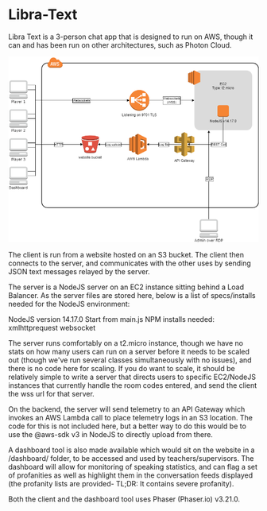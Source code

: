 # Libra-Text
Libra Text is a 3-person chat app that is designed to run on AWS, though it can and has been run on other architectures, such as Photon Cloud. 

![Current General Architecture](LibraTextDiagramRed.png)

The client is run from a website hosted on an S3 bucket. The client then connects to the server, and communicates with the other uses by sending JSON text messages relayed by the server.

The server is a NodeJS server on an EC2 instance sitting behind a Load Balancer. As the server files are stored here, below is a list of specs/installs needed for the NodeJS environment:

NodeJS version 14.17.0
Start from main.js
NPM installs needed:
    xmlhttprequest
    websocket

The server runs comfortably on a t2.micro instance, though we have no stats on how many users can run on a server before it needs to be scaled out (though we've run several classes simultaneously with no issues), and there is no code here for scaling. If you do want to scale, it should be relatively simple to write a server that directs users to specific EC2/NodeJS instances that currently handle the room codes entered, and send the client the wss url for that server.

On the backend, the server will send telemetry to an API Gateway which invokes an AWS Lambda call to place telemetry logs in an S3 location. The code for this is not included here, but a better way to do this would be to use the @aws-sdk v3 in NodeJS to directly upload from there.

A dashboard tool is also made available which would sit on the website in a /dashboard/ folder, to be accessed and used by teachers/supervisors. The dashboard will allow for monitoring of speaking statistics, and can flag a set of profanities as well as highlight them in the conversation feeds displayed (the profanity lists are provided- TL;DR: It contains severe profanity).

Both the client and the dashboard tool uses Phaser (Phaser.io) v3.21.0.